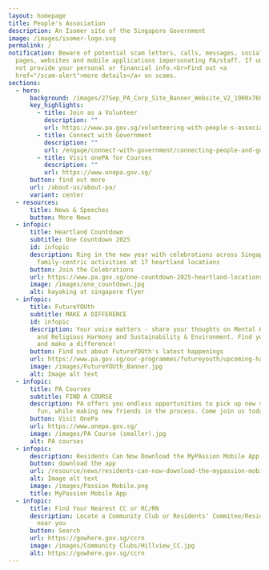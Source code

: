 ```yaml
---
layout: homepage
title: People's Association
description: An Isomer site of the Singapore Government
image: /images/isomer-logo.svg
permalink: /
notification: Beware of potential scam letters, calls, messages, social media
  pages, websites and mobile applications impersonating PA/staff. If unsure, do
  not provide your personal or financial info.<br>Find out <a
  href="/scam-alert">more details</a> on scams.
sections:
  - hero:
      background: /images/27Sep_PA_Corp_Site_Banner_Website_V2_1900x760v3_L.png
      key_highlights:
        - title: Join as a Volunteer
          description: ""
          url: https://www.pa.gov.sg/volunteering-with-people-s-association/
        - title: Connect with Government
          description: ""
          url: /engage/connect-with-government/connecting-people-and-government/
        - title: Visit onePA for Courses
          description: ""
          url: https://www.onepa.gov.sg/
      button: find out more
      url: /about-us/about-pa/
      variant: center
  - resources:
      title: News & Speeches
      button: More News
  - infopic:
      title: Heartland Countdown
      subtitle: One Countdown 2025
      id: infopic
      description: Ring in the new year with celebrations across Singapore with
        family-centric activities at 17 heartland locations
      button: Join the Celebrations
      url: https://www.pa.gov.sg/one-countdown-2025-heartland-locations/
      image: /images/one_countdown.jpg
      alt: kayaking at singapore flyer
  - infopic:
      title: FutureYOUth
      subtitle: MAKE A DIFFERENCE
      id: infopic
      description: Your voice matters - share your thoughts on Mental Health, Racial
        and Religious Harmony and Sustainability & Environment. Find your cause
        and make a difference!
      button: Find out about FutureYOUth's latest happenings
      url: https://www.pa.gov.sg/our-programmes/futureyouth/upcoming-happenings/
      image: /images/FutureYOUth_Banner.jpg
      alt: Image alt text
  - infopic:
      title: PA Courses
      subtitle: FIND A COURSE
      description: PA offers you endless opportunities to pick up new skills, have
        fun, while making new friends in the process. Come join us today!
      button: Visit OnePa
      url: https://www.onepa.gov.sg/
      image: /images/PA Course (smaller).jpg
      alt: PA courses
  - infopic:
      description: Residents Can Now Download the MyPAssion Mobile App on Their Phones
      button: download the app
      url: /resource/news/residents-can-now-download-the-mypassion-mobile-app-on-their-phones/
      alt: Image alt text
      image: /images/Passion Mobile.png
      title: MyPassion Mobile App
  - infopic:
      title: Find Your Nearest CC or RC/RN
      description: Locate a Community Club or Residents' Commitee/Residents' Network
        near you
      button: Search
      url: https://gowhere.gov.sg/ccrn
      image: /images/Community Clubs/Hillview_CC.jpg
      alt: https://gowhere.gov.sg/ccrn
---
```

